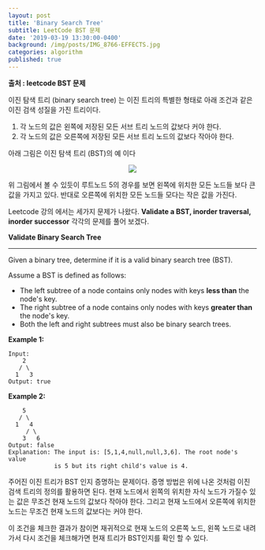 ```yaml
---
layout: post
title: 'Binary Search Tree'
subtitle: LeetCode BST 문제
date: '2019-03-19 13:30:00-0400'
background: /img/posts/IMG_8766-EFFECTS.jpg
categories: algorithm
published: true
---
```

 
**출처 : leetcode BST 문제**


이진 탐색 트리 (binary search tree) 는 이진 트리의 특별한 형태로 아래 조건과 같은 이진 검색 성질을 가진 트리이다.

1. 각 노드의 값은 왼쪽에 저장된 모든 서브 트리 노드의 값보다 커야 한다.
2. 각 노드의 값은 오른쪽에 저장된 모든 서브 트리 노드의 값보다 작아야 한다.



아래 그림은 이진 탐색 트리 (BST)의 예 이다

<center>
<img src = "https://leetcode.com/explore/learn/card/introduction-to-data-structure-binary-search-tree/140/introduction-to-a-bst/Figures/binary_search_tree/BST_example.png">
</center>

위 그림에서 볼 수 있듯이 루트노드 5의 경우를 보면 왼쪽에 위치한 모든 노드들 보다 큰값을 가지고 있다.
반대로 오른쪽에 위치한 모든 노드들 모다는 작은 값을 가진다.



Leetcode 강의 에서는 세가지 문제가 나왔다. **Validate a BST, inorder traversal, inorder successor** 각각의 문제를 풀어 보겠다.


**Validate Binary Search Tree**

------

Given a binary tree, determine if it is a valid binary search tree (BST).

Assume a BST is defined as follows:

- The left subtree of a node contains only nodes with keys **less than** the node's key.
- The right subtree of a node contains only nodes with keys **greater than** the node's key.
- Both the left and right subtrees must also be binary search trees.

**Example 1:**

```
Input:
    2
   / \
  1   3
Output: true
```

**Example 2:**

```
    5
   / \
  1   4
     / \
    3   6
Output: false
Explanation: The input is: [5,1,4,null,null,3,6]. The root node's value
             is 5 but its right child's value is 4.
```
 
주어진 이진 트리가 BST 인지 증명하는 문제이다.
증명 방법은 위에 나온 것처럼 이진 검색 트리의 정의를 활용하면 된다. 현재 노드에서 왼쪽의 위치한 
자식 노드가 가질수 있는 값은 무조건 현재 노드의 값보다 작아야 한다. 그리고 현재 노드에서 오른쪽에 
위치한 노드는 무조건 현재 노드의 값보다는 커야 한다.

이 조건을 체크한 결과가 참이면 재귀적으로 현재 노드의 오른쪽 노드, 왼쪽 노드로 내려가서 다시 
조건을 체크해가면 현재 트리가 BST인지를 확인 할 수 있다. 






 
 
